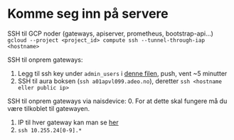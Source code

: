 # Komme seg inn på servere

SSH til GCP noder (gateways, apiserver, prometheus, bootstrap-api...)
`gcloud --project <project_id> compute ssh --tunnel-through-iap <hostname>`

SSH til onprem gateways:
1. Legg til ssh key under `admin_users` i [denne filen](/ansible/site.yml), push, vent ~5 minutter
2. SSH til aura boksen (`ssh a01apvl099.adeo.no`), deretter `ssh <hostname eller public ip>`

SSH til onprem gateways via naisdevice:
0. For at dette skal fungere må du være tilkoblet til gatewayen.
1. IP til hver gateway kan man se [her](https://grafana.nais.io/d/XnwquxkGz/naisdevice?viewPanel=16)
2. `ssh 10.255.24[0-9].*`
